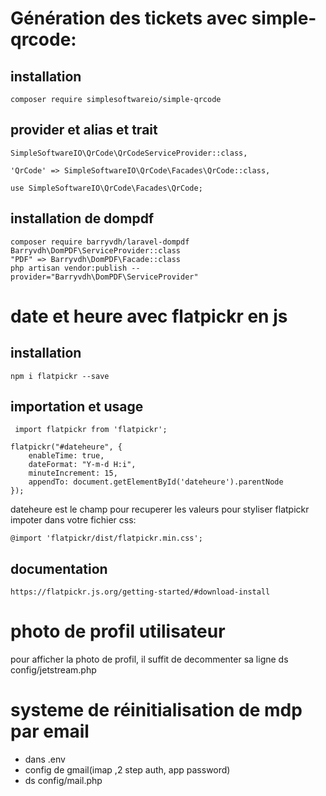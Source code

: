 # Génération des tickets avec simple-qrcode:
## installation
```
composer require simplesoftwareio/simple-qrcode

```
## provider et alias et trait

```
SimpleSoftwareIO\QrCode\QrCodeServiceProvider::class,

'QrCode' => SimpleSoftwareIO\QrCode\Facades\QrCode::class,

use SimpleSoftwareIO\QrCode\Facades\QrCode;

```

## installation de dompdf
```
composer require barryvdh/laravel-dompdf
Barryvdh\DomPDF\ServiceProvider::class
"PDF" => Barryvdh\DomPDF\Facade::class
php artisan vendor:publish --provider="Barryvdh\DomPDF\ServiceProvider"

```

# date et heure avec flatpickr en js
## installation
```
npm i flatpickr --save

``` 
## importation et usage
```
 import flatpickr from 'flatpickr';

flatpickr("#dateheure", {
    enableTime: true,
    dateFormat: "Y-m-d H:i",
    minuteIncrement: 15,
    appendTo: document.getElementById('dateheure').parentNode
});

```
dateheure est le champ pour recuperer les valeurs
pour styliser flatpickr impoter dans votre fichier css:
```
@import 'flatpickr/dist/flatpickr.min.css';
```
## documentation
```
https://flatpickr.js.org/getting-started/#download-install
```
# photo de profil utilisateur
pour afficher la photo de profil, il suffit de decommenter sa ligne ds config/jetstream.php
# systeme de réinitialisation de mdp par email
- dans .env
- config de gmail(imap ,2 step auth, app password)
- ds config/mail.php